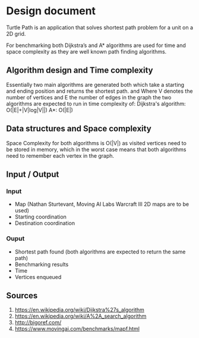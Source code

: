 # Design document
Turtle Path is an application that solves shortest path problem for a unit on a 2D grid.

For benchmarking both Dijkstra’s and A* algorithms are used for time and space complexity as they are well known path finding algorithms.

## Algorithm design and Time complexity
Essentially two main algorithms are generated both which take a starting and ending position and returns the shortest path.
 and
Where V denotes the number of vertices and E the number of edges in the graph the two algorithms are expected to run in time complexity of:
Dijkstra's algorithm: O(|E|+|V|log|V||)
A*: O(|E|)

## Data structures and Space complexity
Space Complexity for both algorithms is O(|V|) as visited vertices need to be stored in memory, which in the worst case means that both algorithms need to remember each vertex in the graph.

## Input / Output
### Input
* Map (Nathan Sturtevant, Moving AI Labs Warcraft III 2D maps are to be used)
* Starting coordination
* Destination coordination
### Ouput
* Shortest path found (both algorithms are expected to return the same path)
* Benchmarking results
* Time
* Vertices enqueued

## Sources
 1. https://en.wikipedia.org/wiki/Dijkstra%27s_algorithm
 1. https://en.wikipedia.org/wiki/A%2A_search_algorithm
 1. http://bigoref.com/
 1. https://www.movingai.com/benchmarks/mapf.html
